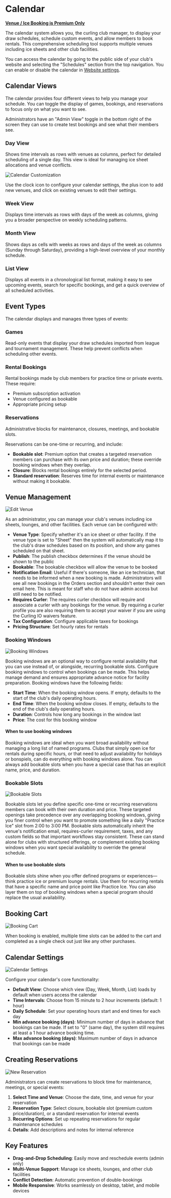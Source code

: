 # Calendar

**[Venue / Ice Booking is Premium Only](/docs/getting-started/premium.md)**

The calendar system allows you, the curling club manager, to display your draw schedules, schedule custom events, and allow members to book rentals. This comprehensive scheduling tool supports multiple venues including ice sheets and other club facilities.

You can access the calendar by going to the public side of your club's website and selecting the "Schedules" section from the top navigation. You can enable or disable the calendar in [Website settings](/docs/club-management/website-hosting.md#navigation-and-layout).

## Calendar Views[​](#calendar-views "Direct link to Calendar Views")

The calendar provides four different views to help you manage your schedule. You can toggle the display of games, bookings, and reservations to focus only on what you want to see.

Administrators have an "Admin View" toggle in the bottom right of the screen they can use to create test bookings and see what their members see.

### Day View[​](#day-view "Direct link to Day View")

Shows time intervals as rows with venues as columns, perfect for detailed scheduling of a single day. This view is ideal for managing ice sheet allocations and venue conflicts.

![Calendar Customization](/img/docs/club-management/calendar/calendar-customization.png)

Use the clock icon to configure your calendar settings, the plus icon to add new venues, and click on existing venues to edit their settings.

### Week View[​](#week-view "Direct link to Week View")

Displays time intervals as rows with days of the week as columns, giving you a broader perspective on weekly scheduling patterns.

### Month View[​](#month-view "Direct link to Month View")

Shows days as cells with weeks as rows and days of the week as columns (Sunday through Saturday), providing a high-level overview of your monthly schedule.

### List View[​](#list-view "Direct link to List View")

Displays all events in a chronological list format, making it easy to see upcoming events, search for specific bookings, and get a quick overview of all scheduled activities.

## Event Types[​](#event-types "Direct link to Event Types")

The calendar displays and manages three types of events:

### Games[​](#games "Direct link to Games")

Read-only events that display your draw schedules imported from league and tournament management. These help prevent conflicts when scheduling other events.

### Rental Bookings[​](#rental-bookings "Direct link to Rental Bookings")

Rental bookings made by club members for practice time or private events. These require:

* Premium subscription activation
* Venue configured as bookable
* Appropriate pricing setup

### Reservations[​](#reservations "Direct link to Reservations")

Administrative blocks for maintenance, closures, meetings, and bookable slots.

Reservations can be one-time or recurring, and include:

* **Bookable slot**: Premium option that creates a targeted reservation members can purchase with its own price and duration; these override booking windows when they overlap.
* **Closure**: Blocks rental bookings entirely for the selected period.
* **Standard reservation**: Reserves time for internal events or maintenance without making it bookable.

## Venue Management[​](#venue-management "Direct link to Venue Management")

![Edit Venue](/img/docs/club-management/calendar/edit-venue.png)

As an administrator, you can manage your club's venues including ice sheets, lounges, and other facilities. Each venue can be configured with:

* **Venue Type**: Specify whether it's an ice sheet or other facility. If the venue type is set to "Sheet" then the system will automatically map it to the club's draw schedules based on its position, and show any games scheduled on that sheet.
* **Publish**: The publish checkbox determines if the venue should be shown to the public
* **Bookable**: The bookable checkbox will allow the venue to be booked
* **Notification Email**: Useful if there's someone, like an ice technician, that needs to be informed when a new booking is made. Administrators will see all new bookings in the Orders section and shouldn't enter their own email here. This is meant for staff who do not have admin access but still need to be notified.
* **Requires Curler**: The requires curler checkbox will require and associate a curler with any bookings for the venue. By requiring a curler profile you are also requiring them to accept your waiver if you are using the Curling IO waivers feature.
* **Tax Configuration**: Configure applicable taxes for bookings
* **Pricing Structure**: Set hourly rates for rentals

### Booking Windows[​](#booking-windows "Direct link to Booking Windows")

![Booking Windows](/img/docs/club-management/calendar/booking-windows.png)

Booking windows are an optional way to configure rental availability that you can use instead of, or alongside, recurring bookable slots. Configure booking windows to control when bookings can be made. This helps manage demand and ensures appropriate advance notice for facility preparation. Booking windows have the following fields:

* **Start Time**: When the booking window opens. If empty, defaults to the start of the club's daily operating hours.
* **End Time**: When the booking window closes. If empty, defaults to the end of the club's daily operating hours.
* **Duration**: Controls how long any bookings in the window last
* **Price**: The cost for this booking window

#### When to use booking windows[​](#when-to-use-booking-windows "Direct link to When to use booking windows")

Booking windows are ideal when you want broad availability without managing a long list of named programs. Clubs that simply open ice for rentals during specific hours, or that need to adjust availability for holidays or bonspiels, can do everything with booking windows alone. You can always add bookable slots when you have a special case that has an explicit name, price, and duration.

### Bookable Slots[​](#bookable-slots "Direct link to Bookable Slots")

![Bookable Slots](/img/docs/club-management/calendar/bookable-slot.png)

Bookable slots let you define specific one-time or recurring reservations members can book with their own duration and price. These targeted openings take precedence over any overlapping booking windows, giving you finer control when you want to promote something like a daily "Practice Ice" slot from 2:00 to 3:00 PM. Bookable slots automatically inherit the venue's notification email, requires-curler requirement, taxes, and any custom fields so that important workflows stay consistent. These can stand alone for clubs with structured offerings, or complement existing booking windows when you want special availability to override the general schedule.

#### When to use bookable slots[​](#when-to-use-bookable-slots "Direct link to When to use bookable slots")

Bookable slots shine when you offer defined programs or experiences—think practice ice or premium lounge rentals. Use them for recurring rentals that have a specific name and price point like Practice Ice. You can also layer them on top of booking windows when a special program should replace the usual availability.

## Booking Cart[​](#booking-cart "Direct link to Booking Cart")

![Booking Cart](/img/docs/club-management/calendar/booking-cart.png)

When booking is enabled, multiple time slots can be added to the cart and completed as a single check out just like any other purchases.

## Calendar Settings[​](#calendar-settings "Direct link to Calendar Settings")

![Calendar Settings](/img/docs/club-management/calendar/settings.png)

Configure your calendar's core functionality:

* **Default View**: Choose which view (Day, Week, Month, List) loads by default when users access the calendar
* **Time Intervals**: Choose from 15 minute to 2 hour increments (default: 1 hour)
* **Daily Schedule**: Set your operating hours start and end times for each day
* **Min advance booking (days)**: Minimum number of days in advance that bookings can be made. If set to "0" (same day), the system still requires at least a 1 hour advance booking time.
* **Max advance booking (days)**: Maximum number of days in advance that bookings can be made

## Creating Reservations[​](#creating-reservations "Direct link to Creating Reservations")

![New Reservation](/img/docs/club-management/calendar/new-reservation.png)

Administrators can create reservations to block time for maintenance, meetings, or special events:

1. **Select Time and Venue**: Choose the date, time, and venue for your reservation
2. **Reservation Type**: Select closure, bookable slot (premium custom price/duration), or a standard reservation for internal events
3. **Recurring Options**: Set up repeating reservations for regular maintenance schedules
4. **Details**: Add descriptions and notes for internal reference

## Key Features[​](#key-features "Direct link to Key Features")

* **Drag-and-Drop Scheduling**: Easily move and reschedule events (admin only)
* **Multi-Venue Support**: Manage ice sheets, lounges, and other club facilities
* **Conflict Detection**: Automatic prevention of double-bookings
* **Mobile Responsive**: Works seamlessly on desktop, tablet, and mobile devices
